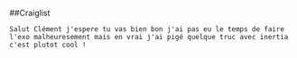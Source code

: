 
##Craiglist

``
Salut Clément j'espere tu vas bien bon j'ai pas eu le temps de faire l'exo malheuresement mais en vrai j'ai pigé quelque truc avec inertia c'est plutot cool !
``
